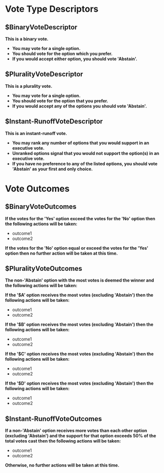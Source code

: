 # Vote Type Descriptors

## $BinaryVoteDescriptor

**This is a binary vote.** 
- **You may vote for a single option.** 
- **You should vote for the option which you prefer.**
- **If you would accept either option, you should vote 'Abstain'.**

## $PluralityVoteDescriptor

**This is a plurality vote.** 
- **You may vote for a single option.**
- **You should vote for the option that you prefer.** 
- **If you would accept any of the options you should vote 'Abstain'.**

## $Instant-RunoffVoteDescriptor

**This is an instant-runoff vote.** 
- **You may rank any number of options that you would support in an executive vote.** 
- **Unranked options signal that you would not support the option(s) in an executive vote.**
- **If you have no preference to any of the listed options, you should vote 'Abstain' as your first and only choice.**

# Vote Outcomes

## $BinaryVoteOutcomes

**If the votes for the 'Yes' option exceed the votes for the 'No' option then the following actions will be taken:**
* outcome1
* outcome2

**If the votes for the 'No' option equal or exceed the votes for the 'Yes' option then no further action will be taken at this time.**

## $PluralityVoteOutcomes

**The non-'Abstain' option with the most votes is deemed the winner and the following actions will be taken:**

**If the '$A' option receives the most votes (excluding 'Abstain') then the following actions will be taken:**
* outcome1
* outcome2

**If the '$B' option receives the most votes (excluding 'Abstain') then the following actions will be taken:**
* outcome1
* outcome2

**If the '$C' option receives the most votes (excluding 'Abstain') then the following actions will be taken:**
* outcome1
* outcome2

**If the '$D' option receives the most votes (excluding 'Abstain') then the following actions will be taken:**
* outcome1
* outcome2

## $Instant-RunoffVoteOutcomes

**If a non-'Abstain' option receives more votes than each other option (excluding 'Abstain') and the support for that option exceeds 50% of the total votes cast then the following actions will be taken:**
* outcome1
* outcome2

**Otherwise, no further actions will be taken at this time.**
